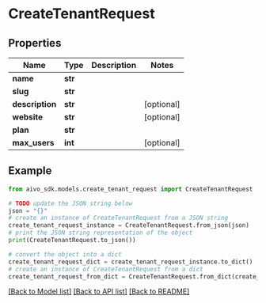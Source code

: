 # CreateTenantRequest

## Properties

Name | Type | Description | Notes
------------ | ------------- | ------------- | -------------
**name** | **str** |  |
**slug** | **str** |  |
**description** | **str** |  | [optional]
**website** | **str** |  | [optional]
**plan** | **str** |  |
**max_users** | **int** |  | [optional]

## Example

```python
from aivo_sdk.models.create_tenant_request import CreateTenantRequest

# TODO update the JSON string below
json = "{}"
# create an instance of CreateTenantRequest from a JSON string
create_tenant_request_instance = CreateTenantRequest.from_json(json)
# print the JSON string representation of the object
print(CreateTenantRequest.to_json())

# convert the object into a dict
create_tenant_request_dict = create_tenant_request_instance.to_dict()
# create an instance of CreateTenantRequest from a dict
create_tenant_request_from_dict = CreateTenantRequest.from_dict(create_tenant_request_dict)
```

[[Back to Model list]](../README.md#documentation-for-models) [[Back to API list]](../README.md#documentation-for-api-endpoints) [[Back to README]](../README.md)
